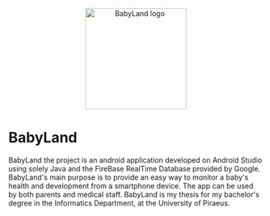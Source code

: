 
<p align="center">
  <img width="200" src="https://user-images.githubusercontent.com/45967457/220338506-7ddd55cb-c007-4a08-b2e3-c40026df7aa3.png" alt="BabyLand logo">
</p>


# BabyLand

BabyLand the project is an android application developed on Android Studio using solely Java and the FireBase RealTime Database provided by Google. BabyLand's main purpose is to provide an easy way to monitor a baby's health and development from a smartphone device. The app can be used by both parents and medical staff. BabyLand is my thesis for my bachelor's degree in the Informatics Department, at the University of Piraeus.
